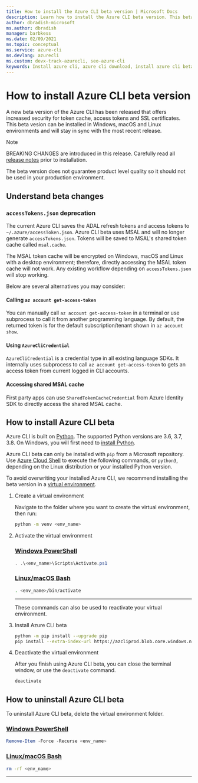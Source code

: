 ```yaml
---
title: How to install the Azure CLI beta version | Microsoft Docs
description: Learn how to install the Azure CLI beta version. This beta version offers increased security for token cache, access tokens and SSL certificates.
author: dbradish-microsoft
ms.author: dbradish
manager: barbkess
ms.date: 02/09/2021
ms.topic: conceptual
ms.service: azure-cli
ms.devlang: azurecli 
ms.custom: devx-track-azurecli, seo-azure-cli
keywords: Install azure cli, azure cli download, install azure cli beta
---
```


# How to install Azure CLI beta version

A new beta version of the Azure CLI has been released that offers increased security for token cache, access tokens and SSL certificates.  This beta vesion can be installed in Windows, macOS and Linux environments and will stay in sync with the most recent release.

> [!NOTE]
>
>  BREAKING CHANGES are introduced in this release.  Carefully read all [release notes](/cli/azure/release-notes-azure-cli?tabs=azure-cli-beta) prior to installation.
>
> The beta version does not guarantee product level quality so it should not be used in your production environment.

## Understand beta changes

### `accessTokens.json` deprecation

The current Azure CLI saves the ADAL refresh tokens and access tokens to `~/.azure/accessToken.json`. Azure CLI beta uses MSAL and will no longer generate `accessTokens.json`.  Tokens will be saved to MSAL's shared token cache called `msal.cache`. 

The MSAL token cache will be encrypted on Windows, macOS and Linux with a desktop environment; therefore, directly accessing the MSAL token cache will not work. Any existing workflow depending on `accessTokens.json` will stop working.

Below are several alternatives you may consider: 

#### Calling `az account get-access-token`

You can manually call `az account get-access-token` in a terminal or use subprocess to call it from another programming language. By default, the returned token is for the default subscription/tenant shown in `az account show`.

#### Using `AzureCliCredential`

`AzureCliCredential` is a credential type in all existing language SDKs. It internally uses subprocess to call `az account get-access-token` to gets an access token from current logged in CLI accounts. 

#### Accessing shared MSAL cache

First party apps can use `SharedTokenCacheCredential` from Azure Identity SDK to directly access the shared MSAL cache.

## How to install Azure CLI beta

Azure CLI is built on [Python](https://www.python.org/). The supported Python versions are 3.6, 3.7, 3.8. On Windows, you will first need to [install Python](https://www.python.org/downloads/windows/).

Azure CLI beta can only be installed with `pip` from a Microsoft repository.  Use [Azure Cloud Shell](https://shell.azure.com) to execute the following commands, or `python3`, depending on the Linux distribution or your installed Python version.

To avoid overwriting your installed Azure CLI, we recommend installing the beta version in a [virtual environment](https://docs.python.org/3/tutorial/venv.html).

1. Create a virtual environment

   Navigate to the folder where you want to create the virtual environment, then run:

   ```bash
   python -m venv <env_name>
   ```

1. Activate the virtual environment

   ### [Windows PowerShell](#tab/powershell)

   ```powershell
   . .\<env_name>\Scripts\Activate.ps1
   ```

   ### [Linux/macOS Bash](#tab/bash)

   ```bash
   . <env_name>/bin/activate
   ```
   ---
   These commands can also be used to reactivate your virtual environment.

1. Install Azure CLI beta

   ```bash
   python -m pip install --upgrade pip
   pip install --extra-index-url https://azcliprod.blob.core.windows.net/beta/simple/ azure-cli
   ```

1. Deactivate the virtual environment

   After you finish using Azure CLI beta, you can close the terminal window, or use the `deactivate` command.

   ```bash
   deactivate
   ```

## How to uninstall Azure CLI beta

To uninstall Azure CLI beta, delete the virtual environment folder.

### [Windows PowerShell](#tab/powershell)

```powershell
Remove-Item -Force -Recurse <env_name>
```

### [Linux/macOS Bash](#tab/bash)

```bash
rm -rf <env_name>
```

---
